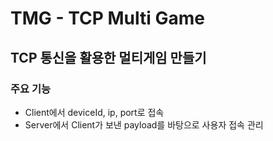 # TMG - TCP Multi Game

## TCP 통신을 활용한 멀티게임 만들기

### 주요 기능

- Client에서 deviceId, ip, port로 접속
- Server에서 Client가 보낸 payload를 바탕으로 사용자 접속 관리
